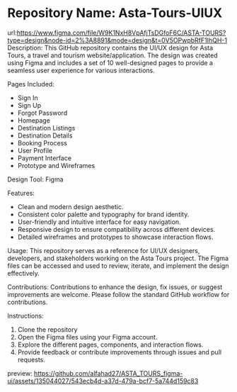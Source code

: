 # Repository Name: Asta-Tours-UIUX
url:https://www.figma.com/file/W9K1NxH8VpAfjTsDGfoF6C/ASTA-TOURS?type=design&node-id=2%3A8891&mode=design&t=0V5OPwpbRfF1IhQH-1
Description: 
This GitHub repository contains the UI/UX design for Asta Tours, a travel and tourism website/application. The design was created using Figma and includes a set of 10 well-designed pages to provide a seamless user experience for various interactions.

Pages Included:
- Sign In
- Sign Up
- Forgot Password
- Homepage
- Destination Listings
- Destination Details
- Booking Process
- User Profile
- Payment Interface
- Prototype and Wireframes

Design Tool: Figma

Features:
- Clean and modern design aesthetic.
- Consistent color palette and typography for brand identity.
- User-friendly and intuitive interface for easy navigation.
- Responsive design to ensure compatibility across different devices.
- Detailed wireframes and prototypes to showcase interaction flows.

Usage:
This repository serves as a reference for UI/UX designers, developers, and stakeholders working on the Asta Tours project. The Figma files can be accessed and used to review, iterate, and implement the design effectively.

Contributions:
Contributions to enhance the design, fix issues, or suggest improvements are welcome. Please follow the standard GitHub workflow for contributions.

Instructions:
1. Clone the repository 
2. Open the Figma files using your Figma account.
3. Explore the different pages, components, and interaction flows.
4. Provide feedback or contribute improvements through issues and pull requests.

preview:
https://github.com/alfahad27/ASTA_TOURS_figma-ui/assets/135044027/543ecb4d-a37d-479a-bcf7-5a744d159c83



